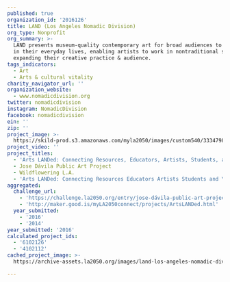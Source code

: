 ```yaml
---
published: true
organization_id: '2016126'
title: LAND (Los Angeles Nomadic Division)
org_type: Nonprofit
org_summary: >-
  LAND presents museum-quality contemporary art for broad audiences to encounter
  in their everyday lives, enabling artists to work in nontraditional sites,
  expanding their creative practice & audience.
tags_indicators:
  - Art
  - Arts & cultural vitality
charity_navigator_url: ''
organization_website:
  - www.nomadicdivision.org
twitter: nomadicdivision
instagram: NomadicDivision
facebook: nomadicdivision
ein: ''
zip: ''
project_image: >-
  https://skild-prod.s3.amazonaws.com/myla2050/images/custom540/3334798155741-team90.jpg
project_video: ''
project_titles:
  - 'Arts LANDed: Connecting Resources, Educators, Artists, Students, and You'
  - Jose Dávila Public Art Project
  - Wildflowering L.A.
  - 'Arts LANDed: Connecting Resources Educators Artists Students and You'
aggregated:
  challenge_url:
    - 'https://challenge.la2050.org/entry/jose-dávila-public-art-project'
    - 'http://maker.good.is/myLA2050connect/projects/ArtsLANDed.html'
  year_submitted:
    - '2016'
    - '2014'
year_submitted: '2016'
calculated_project_ids:
  - '6102126'
  - '4102112'
cached_project_image: >-
  https://archive-assets.la2050.org/images/land-los-angeles-nomadic-division/skild-prod.s3.amazonaws.com/myla2050/images/custom540/3334798155741-team90.jpg

---
```


